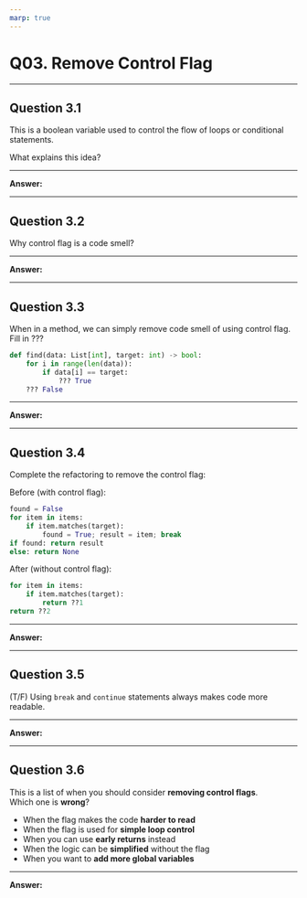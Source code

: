 ```yaml
---
marp: true
---
```


# Q03. Remove Control Flag

---

## Question 3.1

This is a boolean variable used to control the flow of loops or conditional statements.

What explains this idea?

---

**Answer:**


---

## Question 3.2

Why control flag is a code smell?

---

**Answer:**


---

## Question 3.3

When in a method, we can simply remove code smell of using control flag. Fill in ???

```python
def find(data: List[int], target: int) -> bool:
    for i in range(len(data)):
        if data[i] == target:
            ??? True
    ??? False
```

---

**Answer:**


---

## Question 3.4

Complete the refactoring to remove the control flag:

Before (with control flag):

```python
found = False
for item in items:
    if item.matches(target):
        found = True; result = item; break
if found: return result
else: return None
```

After (without control flag):

```python
for item in items:
    if item.matches(target):
        return ??1
return ??2
```

---

**Answer:**


---

## Question 3.5

(T/F) Using `break` and `continue` statements always makes code more readable.

---

**Answer:**


---

## Question 3.6

This is a list of when you should consider **removing control flags**.  
Which one is **wrong**?

- When the flag makes the code **harder to read**
- When the flag is used for **simple loop control**
- When you can use **early returns** instead
- When the logic can be **simplified** without the flag
- When you want to **add more global variables**

---

**Answer:**


